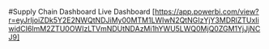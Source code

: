 #Supply Chain Dashboard
Live Dashboard [https://app.powerbi.com/view?r=eyJrIjoiZDk5Y2E2NWQtNDJiMy00MTM1LWIwN2QtNGIzYjY3MDRlZTUxIiwidCI6ImM2ZTU0OWIzLTVmNDUtNDAzMi1hYWU5LWQ0MjQ0ZGM1YjJjNCJ9]
